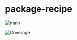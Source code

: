 # package-recipe

![main](https://github.com/wulfland/package-recipe/actions/workflows/ci.yml/badge.svg?branch=main)

![Coverage](https://wulfland.github.io/package-recipe/badge.svg)

